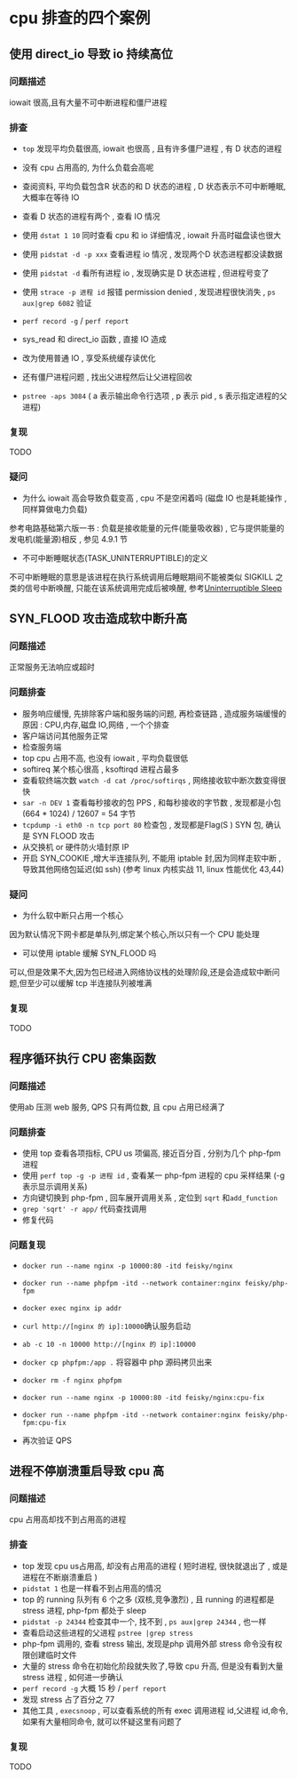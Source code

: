 # cpu 排查的四个案例

## 使用 direct_io 导致 io 持续高位

### 问题描述

iowait 很高,且有大量不可中断进程和僵尸进程

### 排查

- `top` 发现平均负载很高, iowait 也很高 ,  且有许多僵尸进程 , 有 D 状态的进程
- 没有 cpu 占用高的, 为什么负载会高呢
- 查阅资料, 平均负载包含R 状态的和 D 状态的进程 , D 状态表示不可中断睡眠, 大概率在等待 IO
- 查看 D 状态的进程有两个 , 查看 IO 情况
- 使用 `dstat 1 10` 同时查看 cpu 和 io 详细情况 , iowait 升高时磁盘读也很大
- 使用 `pidstat -d -p xxx` 查看进程 io 情况 , 发现两个D 状态进程都没读数据
- 使用 `pidstat -d` 看所有进程 io , 发现确实是 D 状态进程 , 但进程号变了
- 使用 `strace -p 进程 id` 报错 permission denied , 发现进程很快消失 , `ps aux|grep 6082` 验证
- `perf record -g` / `perf report `
- sys_read 和 direct_io 函数 , 直接 IO 造成
- 改为使用普通 IO , 享受系统缓存读优化


- 还有僵尸进程问题 , 找出父进程然后让父进程回收
- `pstree -aps 3084` ( a 表示输出命令行选项 , p 表示 pid , s 表示指定进程的父进程)

### 复现
TODO


### 疑问

- 为什么 iowait 高会导致负载变高 , cpu 不是空闲着吗   (磁盘 IO 也是耗能操作 , 同样算做电力负载)

参考电路基础第六版一书 : 负载是接收能量的元件(能量吸收器) , 它与提供能量的发电机(能量源)相反 , 参见 4.9.1 节

- 不可中断睡眠状态(TASK_UNINTERRUPTIBLE)的定义

不可中断睡眠的意思是该进程在执行系统调用后睡眠期间不能被类似 SIGKILL 之类的信号中断唤醒, 只能在该系统调用完成后被唤醒, 参考[Uninterruptible Sleep](https://blog.csdn.net/Rong_Toa/article/details/108226571)



## SYN_FLOOD 攻击造成软中断升高

### 问题描述

正常服务无法响应或超时

### 问题排查

- 服务响应缓慢, 先排除客户端和服务端的问题, 再检查链路 , 造成服务端缓慢的原因 : CPU,内存,磁盘 IO,网络     , 一个个排查
- 客户端访问其他服务正常
- 检查服务端
- top cpu 占用不高, 也没有 iowait , 平均负载很低
- softireq 某个核心很高  , ksoftirqd 进程占最多
- 查看软终端次数 `watch -d cat /proc/softirqs`  , 网络接收软中断次数变得很快
- `sar -n DEV 1` 查看每秒接收的包 PPS , 和每秒接收的字节数 , 发现都是小包 (664 * 1024) / 12607 = 54 字节
- `tcpdump -i eth0 -n tcp port 80` 检查包 , 发现都是Flag(S ) SYN 包, 确认是 SYN FLOOD 攻击
- 从交换机 or 硬件防火墙封原 IP
- 开启 SYN_COOKIE ,增大半连接队列, 不能用 iptable 封,因为同样走软中断 , 导致其他网络包延迟(如 ssh)  (参考 linux 内核实战 11, linux 性能优化 43,44)

### 疑问

- 为什么软中断只占用一个核心

因为默认情况下网卡都是单队列,绑定某个核心,所以只有一个 CPU 能处理

- 可以使用 iptable 缓解 SYN_FLOOD 吗

可以,但是效果不大,因为包已经进入网络协议栈的处理阶段,还是会造成软中断问题,但至少可以缓解 tcp 半连接队列被堆满


### 复现
TODO


## 程序循环执行 CPU 密集函数

### 问题描述

使用ab 压测 web 服务, QPS 只有两位数, 且 cpu 占用已经满了

### 问题排查

- 使用 top 查看各项指标, CPU us 项偏高, 接近百分百 , 分别为几个 php-fpm 进程
- 使用 `perf top -g -p 进程 id` , 查看某一 php-fpm 进程的 cpu 采样结果 (-g 表示显示调用关系)
- 方向键切换到 php-fpm , 回车展开调用关系 , 定位到 `sqrt` 和`add_function`
- `grep 'sqrt' -r app/`  代码查找调用
- 修复代码

### 问题复现

- `docker run --name nginx -p 10000:80 -itd feisky/nginx`
- `docker run --name phpfpm -itd --network container:nginx feisky/php-fpm`
- `docker exec nginx ip addr  `
- `curl http://[nginx 的 ip]:10000`确认服务启动
- `ab -c 10 -n 10000 http://[nginx 的 ip]:10000`
  
- `docker cp phpfpm:/app .`  将容器中 php 源码拷贝出来

- `docker rm -f nginx phpfpm`
- `docker run --name nginx -p 10000:80 -itd feisky/nginx:cpu-fix`
- `docker run --name phpfpm -itd --network container:nginx feisky/php-fpm:cpu-fix`
- 再次验证 QPS





## 进程不停崩溃重启导致 cpu 高

### 问题描述

cpu 占用高却找不到占用高的进程 

### 排查

-  top 发现 cpu us占用高, 却没有占用高的进程 ( 短时进程, 很快就退出了 , 或是进程在不断崩溃重启 )
- `pidstat 1` 也是一样看不到占用高的情况
- top 的 running 队列有 6 个之多 (双核,竞争激烈) , 且 running 的进程都是 stress 进程, php-fpm 都处于 sleep
- `pidstat -p 24344` 检查其中一个,  找不到 , `ps aux|grep 24344` , 也一样
- 查看启动这些进程的父进程 `pstree |grep stress`
- php-fpm 调用的, 查看 stress 输出, 发现是php 调用外部 stress 命令没有权限创建临时文件
- 大量的 stress 命令在初始化阶段就失败了,导致 cpu 升高, 但是没有看到大量 stress 进程 , 如何进一步确认
- `perf record -g`   大概 15 秒  / `perf report`
- 发现 stress 占了百分之 77
- 其他工具 , `execsnoop` , 可以查看系统的所有 exec 调用进程 id,父进程 id,命令, 如果有大量相同命令, 就可以怀疑这里有问题了


### 复现
TODO



